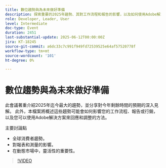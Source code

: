 ```yaml
---
title: 數位趨勢與為未來做好準備
description: 探索重要的2025年趨勢、其對工作流程和報告的影響，以及如何使用Adobe解決方案進行調整。 涵蓋全球趨勢、靈敏度和測量。
role: Developer, Leader, User
level: Intermediate
doc-type: Event
duration: 2451
last-substantial-update: 2025-06-12T00:00:00Z
jira: KT-18245
source-git-commit: a6dc33c7c991f949fd72539525e64af57520778f
workflow-type: tm+mt
source-wordcount: '101'
ht-degree: 0%

---
```



# 數位趨勢與為未來做好準備

此會議著重介紹2025年迄今最大的趨勢，並分享對今年剩餘時間的預期的深入見解。 此外，本檔案將概述這些趨勢可能會如何影響您的工作流程、報告或行銷，以及您可以使用Adobe解決方案來回應和調整的方法。

主要討論點

* 全球消費者趨勢。
* 對報表和測量的影響。
* 在動態市場中，靈活性的重要性。

>[!VIDEO](https://video.tv.adobe.com/v/3463356/?learn=on&enablevpops)
